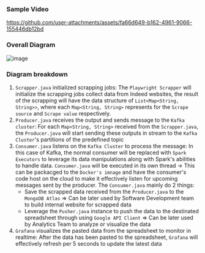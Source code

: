 ### Sample Video
https://github.com/user-attachments/assets/fa66d649-b162-4961-9066-155446db12bd

### Overall Diagram
![image](https://github.com/user-attachments/assets/bce8fce8-adac-49d0-828c-53bd410a5e20)

### Diagram breakdown
1. ```Scrapper.java``` initialized scrapping jobs: The ```Playwright Scrapper``` will initialize the scrapping jobs collect data from Indeed websites, the result of the scrapping will have the data structure of ```List<Map<String, String>>```, where each ```Map<String, String>``` represents for the ```Scrape source``` and ```Scrape value``` respectively.
2. ```Producer.java``` receives the output and sends message to the ```Kafka cluster```: For each ```Map<String, String>``` received from the ```Scrapper.java```, the ```Producer.java``` will start sending these outputs in stream to the ```Kafka Cluster```'s partitions of the predefined topic
3. ```Consumer.java``` listens on the ```Kafka Cluster``` to process the message: In this case of Kafka, the normal consumer will be replaced with ```Spark Executors``` to leverage its data manipulations along with Spark's abilities to handle data. ```Consumer.java``` will be executed in its own thread -> This can be packacged to the ```Docker's imnage``` and have the consumer's code host on the cloud to make it effectively listen for upcoming messages sent by the producer. The ```Consumer.java``` mainly do 2 things:
   * Save the scrapped data received from the ```Producer.java``` to the ```MongoDB Atlas``` => Can be later used by Software Development team to build internal website for scrapped data
   * Leverage the ```Pusher.java``` instance to push the data to the destinated spreadsheet through using ```Google API Client``` => Can be later used by Analytics Team to analyze or visualize the data
4. ```Grafana``` visualizes the pasted data from the spreadsheet to monitor in realtime: After the data has been pasted to the spreadsheet, ```Grafana``` will effectively refresh per 5 seconds to update the latest data
